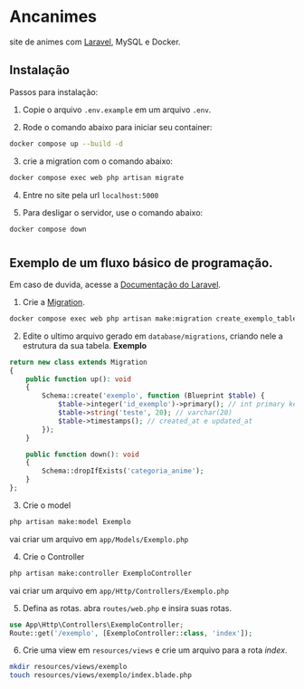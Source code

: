 # Ancanimes
site de animes com [Laravel](https://laravel.com/), MySQL e Docker.

## Instalação
Passos para instalação:
1. Copie o arquivo `.env.example` em um arquivo `.env`.

2. Rode o comando abaixo para iniciar seu container:
```sh
docker compose up --build -d
```

3. crie a migration com o comando abaixo:
```sh
docker compose exec web php artisan migrate
```

4. Entre no site pela url `localhost:5000`

5. Para desligar o servidor, use o comando abaixo:
```sh
docker compose down
```

#

## Exemplo de um fluxo básico de programação.
Em caso de duvida, acesse a [Documentação do Laravel](https://laravel.com/docs/11.x/).

1. Crie a [Migration](https://laravel.com/docs/11.x/migrations#main-content).
```sh
docker compose exec web php artisan make:migration create_exemplo_table
```

2. Edite o ultimo arquivo gerado em `database/migrations`, criando nele a estrutura da sua tabela.
**Exemplo**
```php
return new class extends Migration
{
    public function up(): void
    {
        Schema::create('exemplo', function (Blueprint $table) {
            $table->integer('id_exemplo')->primary(); // int primary key
            $table->string('teste', 20); // varchar(20)
            $table->timestamps(); // created_at e updated_at
        });
    }

    public function down(): void
    {
        Schema::dropIfExists('categoria_anime');
    }
};

```

3. Crie o model
```sh
php artisan make:model Exemplo
```
vai criar um arquivo em `app/Models/Exemplo.php`

4. Crie o Controller
```sh
php artisan make:controller ExemploController
```
vai criar um arquivo em `app/Http/Controllers/Exemplo.php`

5. Defina as rotas.
abra `routes/web.php` e insira suas rotas.
```php
use App\Http\Controllers\ExemploController;
Route::get('/exemplo', [ExemploController::class, 'index']);
```

6. Crie uma view em `resources/views` e crie um arquivo para a rota *index*.
```sh
mkdir resources/views/exemplo
touch resources/views/exemplo/index.blade.php
```
